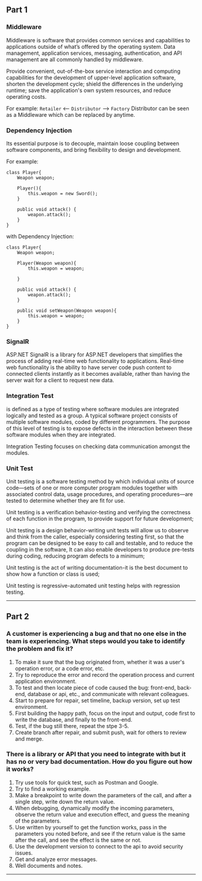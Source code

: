 ## Part 1

### Middleware

Middleware is software that provides common services and capabilities to applications outside of what’s offered by the operating system. Data management, application services, messaging, authentication, and API management are all commonly handled by middleware.

Provide convenient, out-of-the-box service interaction and computing capabilities for the development of upper-level application software, shorten the development cycle; shield the differences in the underlying runtime; save the application's own system resources, and reduce operating costs.

For example:
`Retailer` <-- `Distributor` --> `Factory`
Distributor can be seen as a Middleware which can be replaced by anytime.

### Dependency Injection

Its essential purpose is to decouple, maintain loose coupling between software components, and bring flexibility to design and development.

For example:
```
class Player{  
    Weapon weapon;  

    Player(){  
        this.weapon = new Sword();  
    }  

    public void attack() {
        weapon.attack();
    }
} 
```
with Dependency Injection:
```
class Player{  
    Weapon weapon;  

    Player(Weapon weapon){  
        this.weapon = weapon;  

    }  

    public void attack() {
        weapon.attack();
    }

    public void setWeapon(Weapon weapon){  
        this.weapon = weapon;  
    }  
} 
```

### SignalR

ASP.NET SignalR is a library for ASP.NET developers that simplifies the process of adding real-time web functionality to applications. Real-time web functionality is the ability to have server code push content to connected clients instantly as it becomes available, rather than having the server wait for a client to request new data.

### Integration Test

is defined as a type of testing where software modules are integrated logically and tested as a group. A typical software project consists of multiple software modules, coded by different programmers. The purpose of this level of testing is to expose defects in the interaction between these software modules when they are integrated.

Integration Testing focuses on checking data communication amongst the modules.

### Unit Test

Unit testing is a software testing method by which individual units of source code—sets of one or more computer program modules together with associated control data, usage procedures, and operating procedures—are tested to determine whether they are fit for use.

Unit testing is a verification behavior-testing and verifying the correctness of each function in the program, to provide support for future development;

Unit testing is a design behavior-writing unit tests will allow us to observe and think from the caller, especially considering testing first, so that the program can be designed to be easy to call and testable, and to reduce the coupling in the software, It can also enable developers to produce pre-tests during coding, reducing program defects to a minimum;

Unit testing is the act of writing documentation-it is the best document to show how a function or class is used; 

Unit testing is regressive-automated unit testing helps with regression testing.

***

## Part 2

### A customer is experiencing a bug and that no one else in the team is experiencing. What steps would you take to identify the problem and fix it?

1.  To make it sure that the bug originated from, whether it was a user's operation error, or a code error, etc.
2.  Try to reproduce the error and record the operation process and current application environment.
3.  To test and then locate piece of code caused the bug: front-end, back-end, database or api, etc., and communicate with relevant colleagues.
4.  Start to prepare for repair, set timeline, backup version, set up test environment.
5.  First building the happy path, focus on the input and output, code first to write the database, and finally to the front-end.
6.  Test, if the bug still there, repeat the stpe 3-5.
7.  Create branch after repair, and submit push, wait for others to review and merge.


### There is a library or API that you need to integrate with but it has no or very bad documentation. How do you figure out how it works?

1.  Try use tools for quick test, such as Postman and Google.
2.  Try to find a working example.
3.  Make a breakpoint to write down the parameters of the call, and after a single step, write down the return value.
4.  When debugging, dynamically modify the incoming parameters, observe the return value and execution effect, and guess the meaning of the parameters.
5.  Use written by yourself to get the function works, pass in the parameters you noted before, and see if the return value is the same after the call, and see the effect is the same or not.
6.  Use the development version to connect to the api to avoid security issues.
7.  Get and analyze error messages.
8.  Well documents and notes.

***

